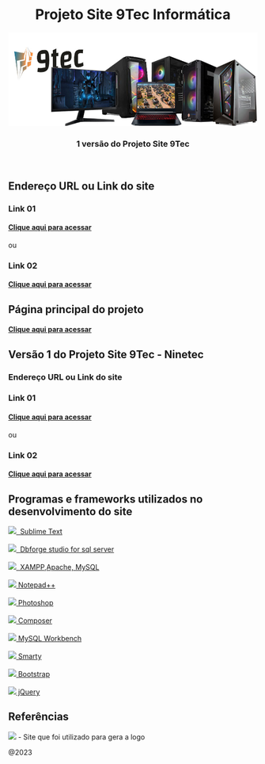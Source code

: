 <div align="center">
<h1>Projeto Site 9Tec Informática</h1>
<img src="img/banner.jpg" width="800px"/>
<h3>1 versão do Projeto Site 9Tec</h3>
</div>
<br/>

## Endereço URL ou Link do site 


<h3> Link 01 </h3>
<h4><a href="https://9tec.caiorodriguesportfolios02.com.br">Clique aqui para acessar</a></h4>

ou

<h3>Link 02 </h3>
<h4><a href="http://projeto9tecinformatica.epizy.com/">Clique aqui para acessar</a></h4>

## Página principal do projeto
<h4><a href="https://github.com/caiorodrigues2804/projeto_9tec">Clique aqui para acessar</a></h4> 

## Versão 1 do Projeto Site 9Tec - Ninetec


<h3> Endereço URL ou Link do site </h3>

<h3> Link 01 </h3>
<h4><a href="https://9tec.caiorodriguesportfolios02.com.br">Clique aqui para acessar</a></h4>

ou

<h3>Link 02 </h3>
<h4><a href="http://projeto9tecinformatica.epizy.com/">Clique aqui para acessar</a></h4>

 

## Programas e frameworks utilizados no desenvolvimento do site

<a href="https://www.sublimetext.com/"><img src="https://encrypted-tbn0.gstatic.com/images?q=tbn:ANd9GcQ8c6pwZVhVIQAGSQuFEfTd9z_02njDpEKvDXwuTNrQ67tHVPXgAXmZOtsiicNljuML4kM&usqp=CAU" style="display:inline"  width="60px">&nbsp; Sublime Text</a>
<br/><br/>
<a href="https://www.devart.com/dbforge/sql/studio/"><img src="https://encrypted-tbn0.gstatic.com/images?q=tbn:ANd9GcTDCuWn5BhpwH6v8SYAi9Qxdmc9HXYX5oZ_O6nzljJIYHmoI5tDCZBtLyJE_6YTzJgnq50&usqp=CAU" width="60px">&nbsp; Dbforge studio for sql server</a>
<br/><br/>
<a href="https://www.apachefriends.org/pt_br/index.html"><img src="https://upload.wikimedia.org/wikipedia/en/thumb/7/78/XAMPP_logo.svg/1200px-XAMPP_logo.svg.png" width="60px">&nbsp; XAMPP,Apache, MySQL</a>
<br/><br/>
<a href="https://notepad-plus-plus.org/downloads/"><img src="https://img.utdstc.com/icon/f89/6ae/f896aebe4551c1998fc00e2818180432803a952a418e30f2b21b647fde3cf836:200" width="60px">&nbsp;Notepad++</a>
<br/><br/>
<a href="https://www.adobe.com/br/products/photoshop.html"><img src="https://encrypted-tbn0.gstatic.com/images?q=tbn:ANd9GcSdt6J8Ct_fGtRJLWFiRRwJ6b7JghBNjbV5BQ&usqp=CAU" width="60px">&nbsp;Photoshop</a>
<br/><br/>
<a href="https://getcomposer.org"><img src="http://magenteiro.com/blog/wp-content/uploads/2017/07/Logo-composer-transparent.png" width="60px">&nbsp;Composer</a>
<br/><br/>
<a href="https://www.mysql.com/products/workbench/"><img src="https://pbs.twimg.com/profile_images/621577553376100352/lvR3kClO_400x400.png" width="60px">&nbsp;MySQL Workbench</a>
<br/><br/>
<a href="https://www.smarty.net/download"><img src="https://encrypted-tbn0.gstatic.com/images?q=tbn:ANd9GcQNnq552MaMZjtkoiPV5F2Avfdu7Xvmi9ccqVvvg414rB02NyPJSu3k50ge5K-DyrDVQzM&usqp=CAU" width="65px">&nbsp;Smarty</a>
<br/><br/>
<a href="https://getbootstrap.com/"><img src="https://encrypted-tbn0.gstatic.com/images?q=tbn:ANd9GcSfA9saZjv6q5LESFvG0kFqCWKyDY8GSwcY9TDkTFkTay-zXp30U2ydvFQoEYBMeh2mg4c&usqp=CAU" width="60px">&nbsp;Bootstrap</a>
<br/><br/>
<a href="https://jquery.com/"><img src="https://encrypted-tbn0.gstatic.com/images?q=tbn:ANd9GcRKICs179exfPrYfYKZEDzZvd6Q03pj-MCn5e1X_WOEb3qjCygIrMtvCclYQMhQBeGGWWk&usqp=CAU" width="60px">&nbsp;jQuery</a>

## Referências
<a href="https://www.namecheap.com/"><img src="https://cwstatic.nyc3.digitaloceanspaces.com/2317/namecheap-rektangul%C3%A4r-1.png?v=1611220073" width="200px"></a> - Site que foi utilizado para gera a logo

@2023
